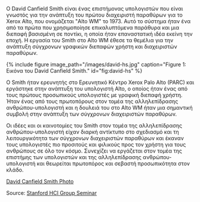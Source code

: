 Ο David Canfield Smith είναι ένας επιστήμονας υπολογιστών που είναι γνωστός για την ανάπτυξη του πρώτου διαχειριστή παραθύρων για το Xerox Alto, που ονομάζεται "Alto WM" το 1973. Αυτό το σύστημα ήταν ένα από τα πρώτα που χρησιμοποίησε επικαλυπτόμενα παράθυρα και μια διεπαφή βασισμένη σε ποντίκι, η οποία ήταν επαναστατική ιδέα εκείνη την εποχή. Η εργασία του Smith στο Alto WM έθεσε τα θεμέλια για την ανάπτυξη σύγχρονων γραφικών διεπαφών χρήστη και διαχειριστών παραθύρων.

{% include figure image_path="/images/david-hs.jpg" caption="Figure 1: Εικόνα του David Canfield Smith." id="fig:david-hs" %}

Ο Smith ήταν ερευνητής στο Ερευνητικό Κέντρο Xerox Palo Alto (PARC) και εργάστηκε στην ανάπτυξη του υπολογιστή Alto, ο οποίος ήταν ένας από τους πρώτους προσωπικούς υπολογιστές με γραφική διεπαφή χρήστη. Ήταν ένας από τους πρωτοπόρους στον τομέα της αλληλεπίδρασης ανθρώπου-υπολογιστή και η δουλειά του στο Alto WM ήταν μια σημαντική συμβολή στην ανάπτυξη των σύγχρονων διαχειριστών παραθύρων.

Οι ιδέες και οι καινοτομίες του Smith στον τομέα της αλληλεπίδρασης ανθρώπου-υπολογιστή είχαν διαρκή αντίκτυπο στο σχεδιασμό και τη λειτουργικότητα των σύγχρονων διαχειριστών παραθύρων και έκαναν τους υπολογιστές πιο προσιτούς και φιλικούς προς τον χρήστη για τους ανθρώπους σε όλο τον κόσμο. Συνεχίζει να εργάζεται στον τομέα της επιστήμης των υπολογιστών και της αλληλεπίδρασης ανθρώπου-υπολογιστή και θεωρείται πρωτοπόρος και σεβαστή προσωπικότητα στον κλάδο.

[David Canfield Smith Photo](https://hci.stanford.edu/courses/cs547/Resources/Pictures/canfieldsmith.jpg)

Source: [Stanford HCI Group Seminar](https://hci.stanford.edu/courses/cs547/Resources/Pictures/canfieldsmith.jpg)
